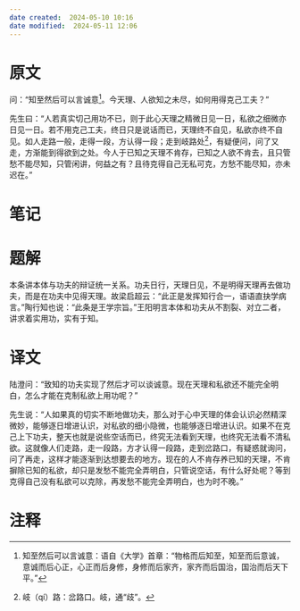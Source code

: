 ```yaml
---
date created:  2024-05-10 10:16
date modified:  2024-05-11 12:06
---
```

# 原文
问：“知至然后可以言诚意[^1]。今天理、人欲知之未尽，如何用得克己工夫？”

先生曰：“人若真实切己用功不已，则于此心天理之精微日见一日，私欲之细微亦日见一日。若不用克己工夫，终日只是说话而已，天理终不自见，私欲亦终不自见。如人走路一般，走得一段，方认得一段；走到岐路处[^2]，有疑便问，问了又走，方渐能到得欲到之处。今人于已知之天理不肯存，已知之人欲不肯去，且只管愁不能尽知，只管闲讲，何益之有？且待克得自己无私可克，方愁不能尽知，亦未迟在。”
# 笔记

# 题解
本条讲本体与功夫的辩证统一关系。功夫日行，天理日见，不是明得天理再去做功夫，而是在功夫中见得天理。故梁启超云：“此正是发挥知行合一，语语直抉学病言。”陶行知也说：“此条是王学宗旨。”王阳明言本体和功夫从不割裂、对立二者，讲求着实用功，实有于知。
# 译文
陆澄问：“致知的功夫实现了然后才可以谈诚意。现在天理和私欲还不能完全明白，怎么才能在克制私欲上用功呢？”

先生说：“人如果真的切实不断地做功夫，那么对于心中天理的体会认识必然精深微妙，能够逐日增进认识，对私欲的细小隐微，也能够逐日增进认识。如果不在克己上下功夫，整天也就是说些空话而已，终究无法看到天理，也终究无法看不清私欲。这就像人们走路，走一段路，方才认得一段路，走到岔路口，有疑惑就询问，问了再走，这样才能逐渐到达想要去的地方。现在的人不肯存养已知的天理，不肯摒除已知的私欲，却只是发愁不能完全弄明白，只管说空话，有什么好处呢？等到克得自己没有私欲可以克除，再发愁不能完全弄明白，也为时不晚。”
# 注释

[^1]: 知至然后可以言诚意：语自《大学》首章：“物格而后知至，知至而后意诚，意诚而后心正，心正而后身修，身修而后家齐，家齐而后国治，国治而后天下平。”
[^2]: 岐（qí）路：岔路口。岐，通“歧”。